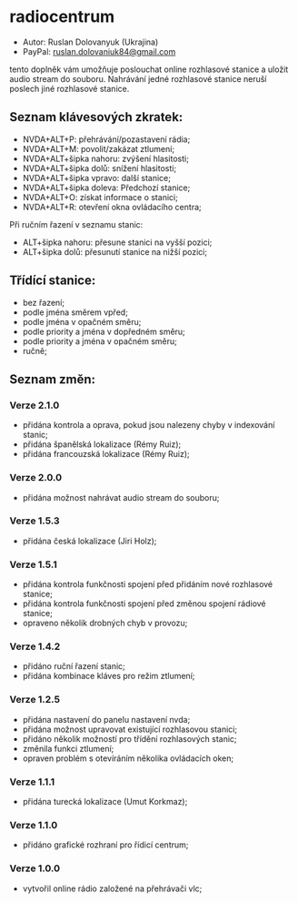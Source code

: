 # radiocentrum

* Autor: Ruslan Dolovanyuk (Ukrajina)
* PayPal: ruslan.dolovaniuk84@gmail.com

tento doplněk vám umožňuje poslouchat online rozhlasové stanice a uložit audio stream do souboru.
Nahrávání jedné rozhlasové stanice neruší poslech jiné rozhlasové stanice.


## Seznam klávesových zkratek:
* NVDA+ALT+P: přehrávání/pozastavení rádia;
* NVDA+ALT+M: povolit/zakázat ztlumení;
* NVDA+ALT+šipka nahoru: zvýšení hlasitosti;
* NVDA+ALT+šipka dolů: snížení hlasitosti;
* NVDA+ALT+šipka vpravo: další stanice;
* NVDA+ALT+šipka doleva: Předchozí stanice;
* NVDA+ALT+O: získat informace o stanici;
* NVDA+ALT+R: otevření okna ovládacího centra;

Při ručním řazení v seznamu stanic:
* ALT+šipka nahoru: přesune stanici na vyšší pozici;
* ALT+šipka dolů: přesunutí stanice na nižší pozici;

## Třídící stanice:
* bez řazení;
* podle jména směrem vpřed;
* podle jména v opačném směru;
* podle priority a jména v dopředném směru;
* podle priority a jména v opačném směru;
* ručně;

## Seznam změn:
### Verze 2.1.0
* přidána kontrola a oprava, pokud jsou nalezeny chyby v indexování stanic;
* přidána španělská lokalizace (Rémy Ruiz);
* přidána francouzská lokalizace (Rémy Ruiz);

### Verze 2.0.0
* přidána možnost nahrávat audio stream do souboru;

### Verze 1.5.3
* přidána česká lokalizace (Jiri Holz);

### Verze 1.5.1
* přidána kontrola funkčnosti spojení před přidáním nové rozhlasové stanice;
* přidána kontrola funkčnosti spojení před změnou spojení rádiové stanice;
* opraveno několik drobných chyb v provozu;

### Verze 1.4.2
* přidáno ruční řazení stanic;
* přidána kombinace kláves pro režim ztlumení;

### Verze 1.2.5
* přidána nastavení do panelu nastavení nvda;
* přidána možnost upravovat existující rozhlasovou stanici;
* přidáno několik možností pro třídění rozhlasových stanic;
* změnila funkci ztlumení;
* opraven problém s otevíráním několika ovládacích oken;

### Verze 1.1.1
* přidána turecká lokalizace (Umut Korkmaz);

### Verze 1.1.0
* přidáno grafické rozhraní pro řídicí centrum;

### Verze 1.0.0
* vytvořil online rádio založené na přehrávači vlc;
